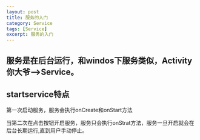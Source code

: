 ```yaml
---
layout: post
title: 服务的入门
category: Service
tags: [Service]
excerpt: 服务的入门
---
```


## 服务是在后台运行，和windos下服务类似，Activity你大爷—>Service。  ##

## startservice特点 ##

第一次启动服务，服务会执行onCreate和onStart方法 

当第二次在点击按钮开启服务，服务只会执行onStrat方法，服务一旦开启就会在后台长期运行,直到用户手动停止。